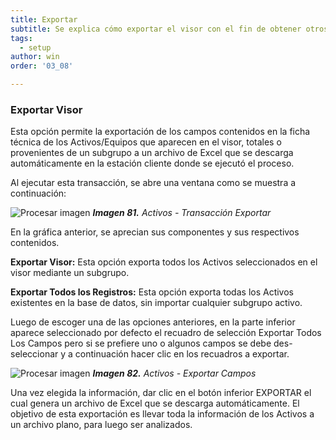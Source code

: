 ```yaml
---
title: Exportar
subtitle: Se explica cómo exportar el visor con el fin de obtener otros informes.
tags:
  - setup
author: win
order: '03_08'

---
```


### Exportar Visor

Esta opción <span class="mdi mdi-download"></span> permite la exportación de los campos contenidos en la ficha técnica de los Activos/Equipos que aparecen en el visor, totales o provenientes de un subgrupo a un archivo de Excel que se descarga automáticamente en la estación cliente donde se ejecutó el proceso.

Al ejecutar esta transacción, se abre una ventana como se muestra a continuación:

![Procesar imagen](../../assets/images/cap03/chp03_img27.png)
_**Imagen 81.** Activos - Transacción Exportar_

En la gráfica anterior, se aprecian sus componentes y sus respectivos contenidos.

**Exportar Visor:** Esta opción exporta todos los Activos seleccionados en el visor mediante un subgrupo.

**Exportar Todos los Registros:** Esta opción exporta todas los Activos existentes en la base de datos, sin importar cualquier subgrupo activo.

Luego de escoger una de las opciones anteriores, en la parte inferior aparece seleccionado por defecto el recuadro de selección <a class="btn bg-white cl-black"><span class="mdi mdi-checkbox-blank-outline"> Exportar Todos Los Campos</span></a> pero si se prefiere uno o algunos campos se debe des-seleccionar y a continuación hacer clic en los recuadros a exportar.

![Procesar imagen](../../assets/images/cap03/chp03_img28.png)
_**Imagen 82.** Activos - Exportar Campos_

Una vez elegida la información, dar clic en el botón inferior <a class="btn bg-gray cl-black">EXPORTAR</a> el cual genera un archivo de Excel que se descarga automáticamente. El objetivo de esta exportación es llevar toda la información de los Activos a un archivo plano, para luego ser analizados.
